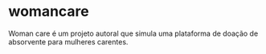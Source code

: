 # womancare
Woman care é um projeto autoral que simula uma plataforma de doação de absorvente para mulheres carentes. 
